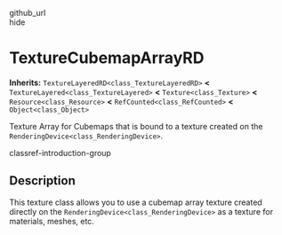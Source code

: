 github\_url  
hide

# TextureCubemapArrayRD

**Inherits:** `TextureLayeredRD<class_TextureLayeredRD>` **&lt;**
`TextureLayered<class_TextureLayered>` **&lt;** `Texture<class_Texture>`
**&lt;** `Resource<class_Resource>` **&lt;**
`RefCounted<class_RefCounted>` **&lt;** `Object<class_Object>`

Texture Array for Cubemaps that is bound to a texture created on the
`RenderingDevice<class_RenderingDevice>`.

classref-introduction-group

## Description

This texture class allows you to use a cubemap array texture created
directly on the `RenderingDevice<class_RenderingDevice>` as a texture
for materials, meshes, etc.
